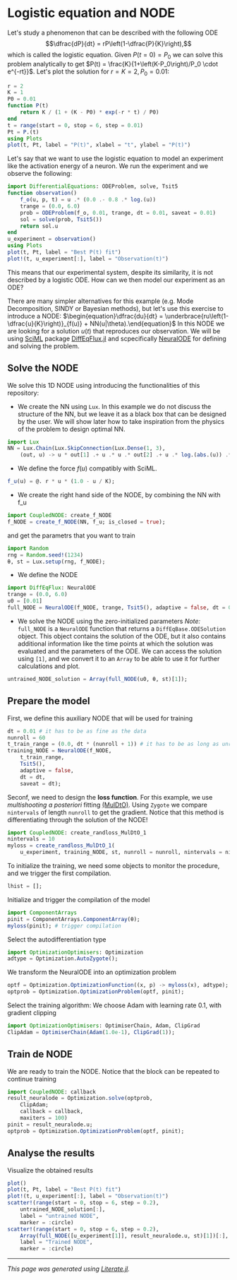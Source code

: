 # Logistic equation and NODE
Let's study a phenomenon that can be described with the following ODE $$\dfrac{dP}{dt} = rP\left(1-\dfrac{P}{K}\right),$$ which is called the logistic equation. Given $P(t=0)=P_0$ we can solve this problem analytically to get $P(t) = \frac{K}{1+\left(K-P_0\right)/P_0 \cdot e^{-rt}}$. Let's plot the solution for $r=K=2, P_0=0.01$:

```julia
r = 2
K = 1
P0 = 0.01
function P(t)
    return K / (1 + (K - P0) * exp(-r * t) / P0)
end
t = range(start = 0, stop = 6, step = 0.01)
Pt = P.(t)
using Plots
plot(t, Pt, label = "P(t)", xlabel = "t", ylabel = "P(t)")
```

Let's say that we want to use the logistic equation to model an experiment like the activation energy of a neuron. We run the experiment and we observe the following:

```julia
import DifferentialEquations: ODEProblem, solve, Tsit5
function observation()
    f_o(u, p, t) = u .* (0.0 .- 0.8 .* log.(u))
    trange = (0.0, 6.0)
    prob = ODEProblem(f_o, 0.01, trange, dt = 0.01, saveat = 0.01)
    sol = solve(prob, Tsit5())
    return sol.u
end
u_experiment = observation()
using Plots
plot(t, Pt, label = "Best P(t) fit")
plot!(t, u_experiment[:], label = "Observation(t)")
```

This means that our experimental system, despite its similarity, it is not described by a logistic ODE.
How can we then model our experiment as an ODE?

There are many simpler alternatives for this example (e.g. Mode Decomposition, SINDY or Bayesian methods), but let's use this exercise to introduce a NODE:
$\begin{equation}\dfrac{du}{dt} = \underbrace{ru\left(1-\dfrac{u}{K}\right)}_{f(u)} + NN(u|\theta).\end{equation}$
In this NODE we are looking for a solution $u(t)$ that reproduces our observation.
We will be using [SciML](https://sciml.ai/) package [DiffEqFlux.jl](https://github.com/SciML/DiffEqFlux.jl) and scpecifically [NeuralODE](https://docs.sciml.ai/DiffEqFlux/stable/examples/neural_ode/) for defining and solving the problem.
## Solve the NODE
We solve this 1D NODE using introducing the functionalities of this repository:

* We create the NN using `Lux`. In this example we do not discuss the structure of the NN, but we leave it as a black box that can be designed by the user. We will show later how to take inspiration from the physics of the problem to design optimal NN.

```julia
import Lux
NN = Lux.Chain(Lux.SkipConnection(Lux.Dense(1, 3),
    (out, u) -> u * out[1] .+ u .* u .* out[2] .+ u .* log.(abs.(u)) .* out[3]));
```

* We define the force $f(u)$ compatibly with SciML.

```julia
f_u(u) = @. r * u * (1.0 - u / K);
```

* We create the right hand side of the NODE, by combining the NN with f_u

```julia
import CoupledNODE: create_f_NODE
f_NODE = create_f_NODE(NN, f_u; is_closed = true);
```

and get the parametrs that you want to train

```julia
import Random
rng = Random.seed!(1234)
θ, st = Lux.setup(rng, f_NODE);
```

* We define the NODE

```julia
import DiffEqFlux: NeuralODE
trange = (0.0, 6.0)
u0 = [0.01]
full_NODE = NeuralODE(f_NODE, trange, Tsit5(), adaptive = false, dt = 0.001, saveat = 0.2);
```

* We solve the NODE using the zero-initialized parameters
*Note:* `full_NODE` is a `NeuralODE` function that returns a `DiffEqBase.ODESolution` object. This object contains the solution of the ODE, but it also contains additional information like the time points at which the solution was evaluated and the parameters of the ODE. We can access the solution using `[1]`, and we convert it to an `Array` to be able to use it for further calculations and plot.

```julia
untrained_NODE_solution = Array(full_NODE(u0, θ, st)[1]);
```

## Prepare the model
First, we define this auxiliary NODE that will be used for training

```julia
dt = 0.01 # it has to be as fine as the data
nunroll = 60
t_train_range = (0.0, dt * (nunroll + 1)) # it has to be as long as unroll
training_NODE = NeuralODE(f_NODE,
    t_train_range,
    Tsit5(),
    adaptive = false,
    dt = dt,
    saveat = dt);
```

Seconf, we need to design the **loss function**. For this example, we use *multishooting a posteriori* fitting [(MulDtO)](https://docs.sciml.ai/DiffEqFlux/dev/examples/multiple_shooting/). Using `Zygote` we compare `nintervals` of length `nunroll` to get the gradient. Notice that this method is differentiating through the solution of the NODE!

```julia
import CoupledNODE: create_randloss_MulDtO_1
nintervals = 10
myloss = create_randloss_MulDtO_1(
    u_experiment, training_NODE, st, nunroll = nunroll, nintervals = nintervals);
```

To initialize the training, we need some objects to monitor the procedure, and we trigger the first compilation.

```julia
lhist = [];
```

Initialize and trigger the compilation of the model

```julia
import ComponentArrays
pinit = ComponentArrays.ComponentArray(θ);
myloss(pinit); # trigger compilation
```

Select the autodifferentiation type

```julia
import OptimizationOptimisers: Optimization
adtype = Optimization.AutoZygote();
```

We transform the NeuralODE into an optimization problem

```julia
optf = Optimization.OptimizationFunction((x, p) -> myloss(x), adtype);
optprob = Optimization.OptimizationProblem(optf, pinit);
```

Select the training algorithm:
We choose Adam with learning rate 0.1, with gradient clipping

```julia
import OptimizationOptimisers: OptimiserChain, Adam, ClipGrad
ClipAdam = OptimiserChain(Adam(1.0e-1), ClipGrad(1));
```

## Train de NODE
We are ready to train the NODE.
Notice that the block can be repeated to continue training

```julia
import CoupledNODE: callback
result_neuralode = Optimization.solve(optprob,
    ClipAdam;
    callback = callback,
    maxiters = 100)
pinit = result_neuralode.u;
optprob = Optimization.OptimizationProblem(optf, pinit);
```

## Analyse the results
Visualize the obtained results

```julia
plot()
plot(t, Pt, label = "Best P(t) fit")
plot!(t, u_experiment[:], label = "Observation(t)")
scatter!(range(start = 0, stop = 6, step = 0.2),
    untrained_NODE_solution[:],
    label = "untrained NODE",
    marker = :circle)
scatter!(range(start = 0, stop = 6, step = 0.2),
    Array(full_NODE([u_experiment[1]], result_neuralode.u, st)[1])[:],
    label = "Trained NODE",
    marker = :circle)
```

---

*This page was generated using [Literate.jl](https://github.com/fredrikekre/Literate.jl).*

